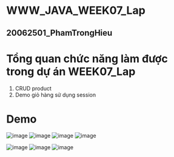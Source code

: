 # WWW_JAVA_WEEK07_Lap
## 20062501_PhamTrongHieu

# Tổng quan chức năng làm được trong dự án WEEK07_Lap

 1. CRUD product
 2. Demo giỏ hàng sử dụng session
# Demo
![image](https://github.com/phamtronghieu2002/WWW_JAVA_WEEK07/assets/109363404/42964930-d354-4132-9804-d37cf08490ed)
![image](https://github.com/phamtronghieu2002/WWW_JAVA_WEEK07/assets/109363404/849b7b34-92e1-4df3-961e-b649b95ba425)
![image](https://github.com/phamtronghieu2002/WWW_JAVA_WEEK07/assets/109363404/55f6f669-2a19-4d75-a63f-c841c821cf33)
![image](https://github.com/phamtronghieu2002/WWW_JAVA_WEEK07/assets/109363404/906c9618-0fe7-4dc3-9c13-177e89b556d6)


![image](https://github.com/phamtronghieu2002/WWW_JAVA_WEEK07/assets/109363404/0dcc0217-fe8a-4bd3-af4b-889bc0449211)
![image](https://github.com/phamtronghieu2002/WWW_JAVA_WEEK07/assets/109363404/45bcd018-0000-4efc-bb14-976595dd9be5)
![image](https://github.com/phamtronghieu2002/WWW_JAVA_WEEK07/assets/109363404/fa115c39-0d35-4d8f-ab03-1f59ef250df1)







